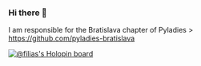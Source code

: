 ### Hi there 👋

I am responsible for the Bratislava chapter of Pyladies > https://github.com/pyladies-bratislava

[![@filias's Holopin board](https://holopin.me/filias)](https://holopin.io/@filias)

